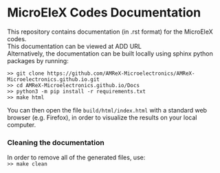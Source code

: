 # MicroEleX Codes Documentation
This repository contains documentation (in .rst format) for the MicroEleX codes.\
This documentation can be viewed at ADD URL\
Alternatively, the documentation can be built locally using sphinx python packages by running:

``` >> git clone https://github.com/AMReX-Microelectronics/AMReX-Microelectronics.github.io.git ``` \
``` >> cd AMReX-Microelectronics.github.io/Docs ``` \
``` >> python3 -m pip install -r requirements.txt ``` \
``` >> make html ```

You can then open the file `build/html/index.html` with a standard web browser (e.g. Firefox), in order to visualize the results on your local computer.

### Cleaning the documentation

In order to remove all of the generated files, use:\
``` >> make clean ```
